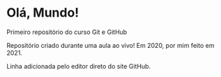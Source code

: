 # Olá, Mundo!
 Primeiro repositório do curso Git e GitHub

Repositório criado durante uma aula ao vivo! Em 2020, por mim feito em 2021.

Linha adicionada pelo editor direto do site GitHub.
